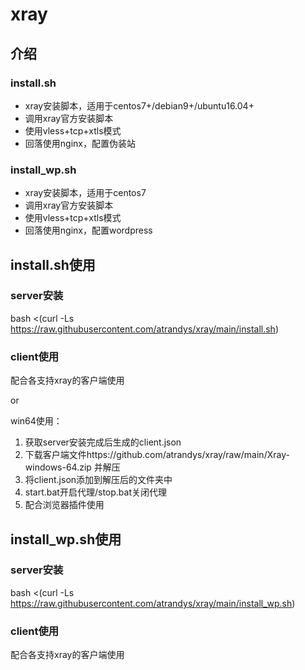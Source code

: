 # xray
## 介绍
### install.sh
- xray安装脚本，适用于centos7+/debian9+/ubuntu16.04+
- 调用xray官方安装脚本
- 使用vless+tcp+xtls模式
- 回落使用nginx，配置伪装站

### install_wp.sh
- xray安装脚本，适用于centos7
- 调用xray官方安装脚本
- 使用vless+tcp+xtls模式
- 回落使用nginx，配置wordpress

## install.sh使用
### server安装
bash <(curl -Ls https://raw.githubusercontent.com/atrandys/xray/main/install.sh)

### client使用
配合各支持xray的客户端使用

or

win64使用：
1. 获取server安装完成后生成的client.json
2. 下载客户端文件https://github.com/atrandys/xray/raw/main/Xray-windows-64.zip 并解压
3. 将client.json添加到解压后的文件夹中
4. start.bat开启代理/stop.bat关闭代理
5. 配合浏览器插件使用

## install_wp.sh使用
### server安装
bash <(curl -Ls https://raw.githubusercontent.com/atrandys/xray/main/install_wp.sh)

### client使用
配合各支持xray的客户端使用


